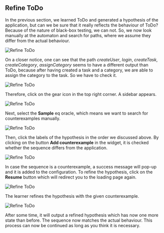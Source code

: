 ## Refine ToDo

In the previous section, we learned ToDo and generated a hypothesis of the application, but can we be sure that it really reflects the behaviour of ToDo? 
Because of the nature of black-box testing, we can not. 
So, we now look manually at the automaton and search for paths, where we assume they differ from the actual behaviour.

![Refine ToDo](../../assets/images/examples/todo/learn_result_hypothesis.jpg)

On a closer notice, one can see that the path _createUser_, _login_, _createTask_, _createCategory_, _assignCategory_
seems to have a different output than ToDo, because after having created a task and a category, we are able to assign
the category to the task. So we have to check it.

![Refine ToDo](../../assets/images/examples/todo/learn_result_hypothesis_arrow_settings.jpg)

Therefore, click on the gear icon in the top right corner. 
A sidebar appears.

![Refine ToDo](../../assets/images/examples/todo/learn_result_hypothesis_settings_2.jpg)

Next, select the __Sample__ eq oracle, which means we want to search for counterexamples manually. 

![Refine ToDo](../../assets/images/examples/todo/learn_result_hypothesis_settings_3.jpg)

Then, click the labels of the hypothesis in the order we discussed above. 
By clicking on the button __Add counterexample__ in the widget, it is checked whether the sequence differs from the application. 

![Refine ToDo](../../assets/images/examples/todo/learn_result_hypothesis_settings_4.jpg)

In case the sequence is a counterexample, a success message will pop-up and it is added to the configuration.
To refine the hypothesis, click on the __Resume__ button which will redirect you to the loading page again.

![Refine ToDo](../../assets/images/examples/todo/learn_setup_busy_2.jpg)

The learner refines the hypothesis with the given counterexample.
 
![Refine ToDo](../../assets/images/examples/todo/learn_result_hypothesis_2.jpg)
 
After some time, it will output a refined hypothesis which has now one more state than before. 
The sequence now matches the actual behaviour. 
This process can now be continued as long as you think it is necessary.
